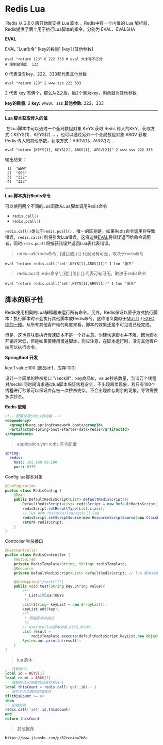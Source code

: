 # Redis Lua

​	Redis 从  2.6.0 版开始就支持 Lua 脚本 ，Redis中有一个内置的 Lua 解析器，Redis提供了俩个用于执行Lua脚本的指令，分别为 EVAL、EVALSHA 

**EVAL**

EVAL "Lua命令" [key的数量] [key] [其他参数]

```shell
eval "return 123" 0 222 333 # eval 大小写不区分
# 控制台输出  123
```

0 代表没有key，222、333都代表其他参数

```shell
eval "return 123" 2 www sss 222 333
```

2 代表 key 有俩个，那么从2之后，后2个就为key，剩余就为其他参数.

**key的数量:**  2  **key:**  www、sss  **其他参数:** 222、333



------

**Lua 脚本获取传入的值**

​	在Lua脚本中可以通过一个全局数组对象 KEYS 获取 Redis 传入的KEY，获取方式：KEYS[1]、KEYS[2] ... ，也可以通过另外一个全局数组对象 ARGV 获取 Redis 传入的其他参数，获取方式：ARGV[1]、ARGV[2] ...

```shell
eval "return {KEYS[1], KEYS[2], ARGV[1], ARGV[2]}" 2 www sss 222 333
```

输出结果：

```shell
 1)  "WWW"
 2)  "SSS"
 3)  "222"
 4)  "333"
```



------

**Lua 脚本执行Redis命令**

可以使用两个不同的Lua函数从Lua脚本调用Redis命令

- `redis.call()`
- `redis.pcall()`

 `redis.call()`类似于`redis.pcall()`，唯一的区别是，如果Redis命令调用将导致错误，`redis.call()`则将引发Lua错误，这将迫使[EVAL](https://redis.io/commands/eval)将错误返回给命令调用者，同时`redis.pcall`将捕获错误并返回Lua表代表错误。

> redis.call('redis命令', [键],[值])   []:代表可有可无，取决于redis命令

```shell
eval "return redis.call('set',KEYS[1],ARGV[1])" 1 foo "张三"
```

> redis.pcall('redis命令', [键],[值])   []:代表可有可无，取决于redis命令

```shell
eval "return redis.pcall('set',KEYS[1],ARGV[1])" 1 foo "张三"
```



## 脚本的原子性

​	Redis使用相同的Lua解释器来运行所有命令。另外，Redis保证以原子方式执行脚本：执行脚本时不会执行其他脚本或Redis命令。这种语义类似于[MULTI](https://redis.io/commands/multi) / [EXEC中的一种](https://redis.io/commands/exec)。从所有其他客户端的角度来看，脚本的效果还是不可见或已经完成。

但是，这也意味着执行慢速脚本不是一个好主意。创建快速脚本并不难，因为脚本开销非常低，但是如果要使用慢速脚本，则应注意，在脚本运行时，没有其他客户端可以执行命令。







**SpringBoot 开发**

key:1 value:100  [商品id:1，库存:100]

设计一个简单的秒杀接口 "/seckill"，key商品Id，value秒杀数量，当10万个线程对/seckill同时间请求通过lua脚本保证线程安全，不出现超卖现象，若只有100个线程进行秒杀可以保证库存被一次秒杀完毕，不会出现库存剩余的现象，导致需要多次秒杀。

**Redis 依赖**

```xml
<!-- 配置使用redis启动器 -->
<dependency>
  <groupId>org.springframework.boot</groupId>
  <artifactId>spring-boot-starter-data-redis</artifactId>
</dependency>
```

> application.yml  redis 基本配置

```yml
spring:
  redis:
    host: 192.168.99.100
    port: 6379
```

Config  lua脚本对象

```java
@Configuration
public class RedisConfig {
    @Bean
    public DefaultRedisScript<List> defaultRedisScript(){
        DefaultRedisScript<List> redisScript = new DefaultRedisScript();
        redisScript.setResultType(List.class);
        // lua 脚本 resource/lua/seckill.lua
        redisScript.setScriptSource(new ResourceScriptSource(new ClassPathResource("lua/seckill.lua")));
        return redisScript;
    }
}
```

Controller 秒杀接口

```java
@RestController
public class RedisController {
    @Autowired
    private RedisTemplate<String, String> redisTemplate;
    @Resource
    private DefaultRedisScript<List> defaultRedisScript; // lua 脚本对象

    @GetMapping("/seckill")
    public void test(String key,String value){
        /**
         * List设置lua的KEYS
         */
        List<String> keyList = new ArrayList();
        keyList.add(key);
        /**
         * 调用脚本并执行
         */
		// execute(lua脚本对象,KEYS,ARGV)
        List result = 
            redisTemplate.execute(defaultRedisScript,keyList,new Object[]{value});
        System.out.println(result);
    }
}
```

> lua 脚本

```lua
-- 获取KEYS
local id = KEYS[1]
local count = ARGV[1]
-- 根据商品id获取商品库存并且-1
local thisCount = redis.call('get',id) - 1
-- 库存不为负数则扣减库存
if(thisCount >= 0)
then
-- 扣减库存
redis.call('set',id,thisCount)
end
return thisCount
```



> 其他推荐

```tex
https://www.jianshu.com/p/62cce4ba2b8a
```


